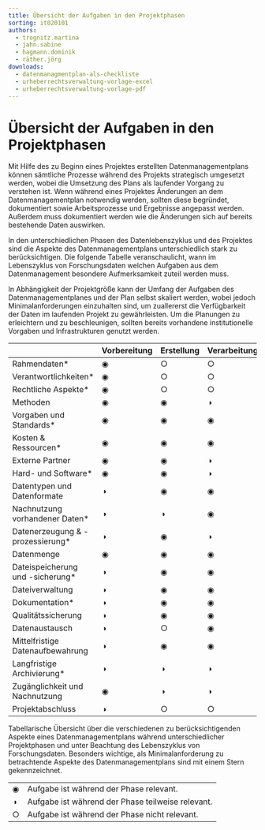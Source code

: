 ```yaml
---
title: Übersicht der Aufgaben in den Projektphasen
sorting: it020101
authors:
  - trognitz.martina
  - jahn.sabine
  - hagmann.dominik
  - räther.jörg
downloads:
  - datenmanagmentplan-als-checkliste
  - urheberrechtsverwaltung-vorlage-excel
  - urheberrechtsverwaltung-vorlage-pdf
---
```


# Übersicht der Aufgaben in den Projektphasen

Mit Hilfe des zu Beginn eines Projektes erstellten Datenmanagementplans können sämtliche Prozesse während des Projekts strategisch umgesetzt werden, wobei die Umsetzung des Plans als laufender Vorgang zu verstehen ist. Wenn während eines Projektes Änderungen an dem Datenmanagementplan notwendig werden, sollten diese begründet, dokumentiert sowie Arbeitsprozesse und Ergebnisse angepasst werden. Außerdem muss dokumentiert werden wie die Änderungen sich auf bereits bestehende Daten auswirken.

In den unterschiedlichen Phasen des Datenlebenszyklus und des Projektes sind die Aspekte des Datenmanagementplans unterschiedlich stark zu berücksichtigen. Die folgende Tabelle veranschaulicht, wann im Lebenszyklus von Forschungsdaten welchen Aufgaben aus dem Datenmanagement besondere Aufmerksamkeit zuteil werden muss.

In Abhängigkeit der Projektgröße kann der Umfang der Aufgaben des Datenmanagementplanes und der Plan selbst skaliert werden, wobei jedoch Minimalanforderungen einzuhalten sind, um zuallererst die Verfügbarkeit der Daten im laufenden Projekt zu gewährleisten. Um die Planungen zu erleichtern und zu beschleunigen,  sollten bereits vorhandene institutionelle Vorgaben und Infrastrukturen genutzt werden.

| &nbsp; |Vorbereitung|Erstellung|Verarbeitung|Analyse|Archivierung|Zugang|Nachnutzung|
|---|---|---|---|---|---|---|---|
| Rahmendaten* | ◉ | ○ | ○ |○ | ◑ | ○ | ○ |
| Verantwortlichkeiten* |◉  | ○ | ○ | ○ | ○ | ○ | ○ |
| Rechtliche Aspekte* | ◉  | ○ | ○ | ○ | ◉  |◉  | ◉  |
| Methoden |◉  | ◉|  ◑ |  ◑ | ○ | ○ | ○ |
| Vorgaben und Standards* | ◉  | ◉ | ◉| ○ | ◉ |  ◑ | ○ |
| Kosten &amp; Ressourcen* | ◉  | ◉ | ◉| ○ |  ◑ | ○ | ○ |
| Externe Partner | ◉ | ◉ |  ◑ | ○ | ○ | ◑ | ◉ |
| Hard- und Software* |◉ | ◉ |◑ | ◑ | ○ | ○ | ○ |
| Datentypen und Datenformate | ◑ | ◉ | ◉ | ○ | ○ | ○ | ○ |
| Nachnutzung vorhandener Daten* | ◑ | ◑ | ◉ |◉ | ○ | ○ | ○ |
| Datenerzeugung &amp; -prozessierung* | ◑ | ◉ |◑| ○ | ◑ | ◑ | ○ |
| Datenmenge | ◉ | ◉ |◉ |◉ | ◑ | ○ | ○ |
| Dateispeicherung und -sicherung* |◑ | ◉ | ◉ |◉ | ○ | ○ | ○ |
| Dateiverwaltung |◑ | ◉| ◉|◉ | ◑ | ○ | ○ |
| Dokumentation* | ◑ | ◉| ◉ | ◉ |◉ | ◑ | ○ |
| Qualitätssicherung | ◑ | ◉ | ◉ | ◉ |◉ | ○ | ◉ |
| Datenaustausch | ◑ | ○ | ◉ | ◉ | ○ | ◉ | ○ |
| Mittelfristige Datenaufbewahrung | ◑ | ◉| ◉ | ◉ | ○ | ○ | ○ |
| Langfristige Archivierung* | ◑ |◑ |◑ |◑ |◉ | ○ | ◉ |
| Zugänglichkeit und Nachnutzung |◉ | ◑| ◑ | ◑ |◉|◉ |◉ |
| Projektabschluss | ◑ | ○ | ○ | ○ | ◑ | ◑ | ○ |


Tabellarische Übersicht über die verschiedenen zu berücksichtigenden Aspekte eines Datenmanagementplans während unterschiedlicher Projektphasen und unter Beachtung des Lebenszyklus von Forschungsdaten. Besonders wichtige, als Minimalanforderung zu betrachtende Aspekte des Datenmanagementplans sind mit einem Stern gekennzeichnet.

|   |   |
|---|---|
| ◉ | Aufgabe ist während der Phase relevant. |
| ◑ | Aufgabe ist während der Phase teilweise relevant. |
| ○ | Aufgabe ist während der Phase nicht relevant. |

